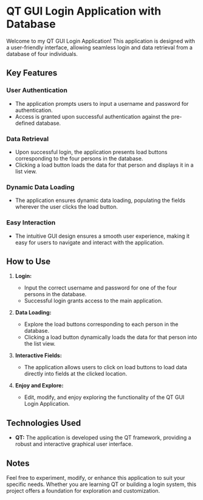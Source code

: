 # QT GUI Login Application with Database

Welcome to my QT GUI Login Application! This application is designed with a user-friendly interface, allowing seamless login and data retrieval from a database of four individuals.

## Key Features

### User Authentication
- The application prompts users to input a username and password for authentication.
- Access is granted upon successful authentication against the pre-defined database.

### Data Retrieval
- Upon successful login, the application presents load buttons corresponding to the four persons in the database.
- Clicking a load button loads the data for that person and displays it in a list view.

### Dynamic Data Loading
- The application ensures dynamic data loading, populating the fields wherever the user clicks the load button.

### Easy Interaction
- The intuitive GUI design ensures a smooth user experience, making it easy for users to navigate and interact with the application.

## How to Use

1. **Login:**
   - Input the correct username and password for one of the four persons in the database.
   - Successful login grants access to the main application.

2. **Data Loading:**
   - Explore the load buttons corresponding to each person in the database.
   - Clicking a load button dynamically loads the data for that person into the list view.

3. **Interactive Fields:**
   - The application allows users to click on load buttons to load data directly into fields at the clicked location.

4. **Enjoy and Explore:**
   - Edit, modify, and enjoy exploring the functionality of the QT GUI Login Application.

## Technologies Used

- **QT:** The application is developed using the QT framework, providing a robust and interactive graphical user interface.

## Notes

Feel free to experiment, modify, or enhance this application to suit your specific needs. Whether you are learning QT or building a login system, this project offers a foundation for exploration and customization.
